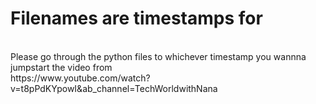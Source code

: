 # Filenames are timestamps for
</br>
Please go through the python files to whichever timestamp you wannna jumpstart the video from
</br>
https://www.youtube.com/watch?v=t8pPdKYpowI&ab_channel=TechWorldwithNana
